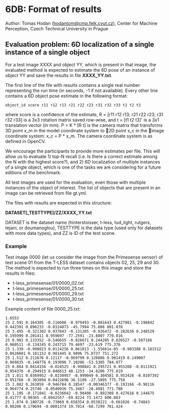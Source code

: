 # 6DB: Format of results

Author: Tomas Hodan (hodantom@cmp.felk.cvut.cz), Center for Machine Perception,
Czech Technical University in Prague


## Evaluation problem: 6D localization of a single instance of a single object

For a test image XXXX and object YY, which is present in that image, the evaluated
method is expected to estimate the 6D pose of an instance of object YY and save
the results in file **XXXX\_YY.txt**.

The first line of the file with results contains a single real number
representing the run time (in seconds, -1 if not available). Every other line
contains a 6D object pose estimate in the following format:

```
object_id score r11 r12 r13 r21 r22 r23 r31 r32 r33 t1 t2 t3
```

where score is a confidence of the estimate, R = [r11 r12 r13; r21 r22 r23;
r31 r32 r33] is a 3x3 rotation matrix saved row-wise, and t = [t1 t2 t3]' is a
3x1 translation vector (in mm). P = K * [R t] is the camera matrix that
transforms 3D point x\_m in the model coordinate system to &#x1F534;2D point x\_c in the
&#x1F534;image coordinate system: x\_c = P * x\_m. 
The camera coordinate system is as defined in OpenCV.

We encourage the participants to provide more estimates per file. This will
allow us to evaluate 1) top-N recall (i.e. Is there a correct estimate among the N
with the highest score?), and 2) 6D localization of multiple instances of a
single object, which is one of the tasks we are considering for a future
editions of the benchmark.

All test images are used for the evaluation, even those with multiple instances
of the object of interest. The list of objects that are present in an image can
be retrieved from file gt.yml.

The files with results are expected in this structure:

**DATASET[\_TESTTYPE]/ZZ/XXXX\_YY.txt**

DATASET is the dataset name (hinterstoisser, t-less, tud_light, rutgers, tejani,
or doumanoglou), TESTTYPE is the data type (used only for datasets with more
data types), and ZZ is ID of the test scene.

### Example

Test image 0000 (let us consider the image from the Primesense sensor) of test
scene 01 from the T-LESS dataset contains objects 02, 25, 29 and 30. The method
is expected to run three times on this image and store the results in files:

- t-less_primesense/01/0000\_02.txt
- t-less_primesense/01/0000\_25.txt
- t-less_primesense/01/0000\_29.txt
- t-less_primesense/01/0000\_30.txt

Example content of file 0000_25.txt:
```
1.6553
25 2.591 0.164305 -0.116608 -0.979493 -0.881643 0.427981 -0.198842 0.442391 0.896233 -0.0324873 -45.7994 75.008 801.078
25 3.495 -0.321302 0.937843 -0.131205 -0.926472 -0.282636 0.248529 0.195999 0.201411 0.959697 -77.2591 -23.8807 770.016
25 0.901 0.133352 -0.546655 -0.826671 0.244205 0.826527 -0.507166 0.960511 -0.134245 0.243715 79.4697 -23.619 775.376
25 1.339 -0.998023 0.0114256 0.061813 -1.55661e-05 -0.983388 0.181512 0.0628601 0.181152 0.981445 8.9896 75.8737 751.272
25 1.512 0.211676 0.12117 -0.969799 0.120886 0.981419 0.149007 0.969835 -0.148776 0.193096 7.10206 -53.5385 784.077
25 0.864 0.0414156 -0.024525 -0.998841 0.295721 0.955208 -0.0111921 0.954376 -0.294915 0.046813 40.1253 -34.8206 775.819
25 1.811 0.0369952 -0.0230957 -0.999049 0.304581 0.952426 -0.0107392 0.951768 -0.303894 0.0422696 36.5109 -27.5895 775.758
25 1.882 0.263059 -0.946784 0.18547 -0.00346377 -0.193166 -0.98116 0.964774 0.25746 -0.0540936 75.3467 -28.4081 771.788
25 1.195 -0.171041 -0.0236642 -0.98498 -0.892308 0.427616 0.144675 0.41777 0.90365 -0.0942557 -69.8224 73.1472 800.083
25 1.874 0.180726 -0.73069 0.658354 0.0538221 -0.661026 -0.74843 0.98206 0.170694 -0.0801374 19.7014 -68.7299 781.424
```
